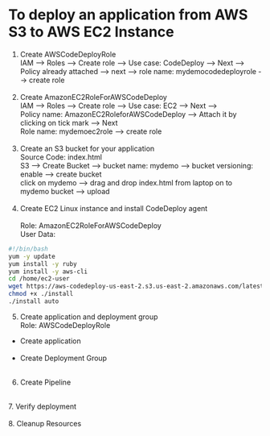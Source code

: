 # To deploy an application from AWS S3 to AWS EC2 Instance
1. Create AWSCodeDeployRole<br>
  IAM --> Roles --> Create role --> Use case: CodeDeploy --> Next --><br>
  Policy already attached --> next --> role name: mydemocodedeployrole --> create role <br><br>
2. Create AmazonEC2RoleForAWSCodeDeploy<br>
  IAM --> Roles --> Create role --> Use case: EC2 --> Next --> <br>
  Policy name: AmazonEC2RoleforAWSCodeDeploy --> Attach it by clicking on tick mark --> Next <br>
  Role name: mydemoec2role --> create role<br><br>
3. Create an S3 bucket for your application<br>
  Source Code: index.html<br>
  S3 --> Create Bucket --> bucket name: mydemo --> bucket versioning: enable --> create bucket<br>
  click on mydemo --> drag and drop index.html from laptop on to mydemo bucket --> upload<br><br>
4. Create EC2 Linux instance and install CodeDeploy agent<br><br>
  Role: AmazonEC2RoleForAWSCodeDeploy<br>
  User Data: <br>
  ```sh
  #!/bin/bash
  yum -y update
  yum install -y ruby
  yum install -y aws-cli
  cd /home/ec2-user
  wget https://aws-codedeploy-us-east-2.s3.us-east-2.amazonaws.com/latest/install
  chmod +x ./install
  ./install auto
  ```
5. Create application and deployment group<br>
  Role: AWSCodeDeployRole<br>
  - Create application<br>
    <br>
  - Create Deployment Group<br>
    <br>
6. Create Pipeline<br>
  <br>
7. Verify deployment<br>
  <br>
8. Cleanup Resources<br>
  <br>
  

